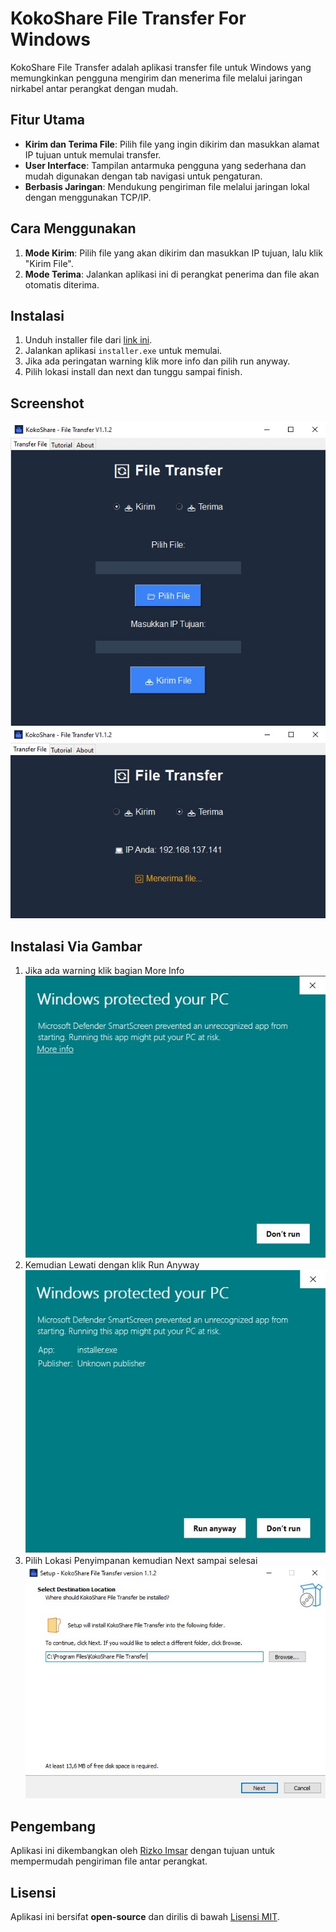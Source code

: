 # KokoShare File Transfer For Windows
KokoShare File Transfer adalah aplikasi transfer file untuk Windows yang memungkinkan pengguna mengirim dan menerima file melalui jaringan nirkabel antar perangkat dengan mudah.

## Fitur Utama
- **Kirim dan Terima File**: Pilih file yang ingin dikirim dan masukkan alamat IP tujuan untuk memulai transfer.
- **User Interface**: Tampilan antarmuka pengguna yang sederhana dan mudah digunakan dengan tab navigasi untuk pengaturan.
- **Berbasis Jaringan**: Mendukung pengiriman file melalui jaringan lokal dengan menggunakan TCP/IP.

## Cara Menggunakan
1. **Mode Kirim**: Pilih file yang akan dikirim dan masukkan IP tujuan, lalu klik "Kirim File".
2. **Mode Terima**: Jalankan aplikasi ini di perangkat penerima dan file akan otomatis diterima.

## Instalasi
1. Unduh installer file dari [link ini](https://github.com/rizko77/File-Transfer-For-Windows/releases/download/v1.1.2/installer.exe).
2. Jalankan aplikasi `installer.exe` untuk memulai.
3. Jika ada peringatan warning klik more info dan pilih run anyway.
4. Pilih lokasi install dan next dan tunggu sampai finish.

## Screenshot
![Halaman Kirim](screenshoot/6-kirim.jpeg)
![Halaman Terima](screenshoot/7-terima.jpeg)


## Instalasi Via Gambar
1. Jika ada warning klik bagian More Info
![warning](screenshoot/1-warning.jpeg)
2. Kemudian Lewati dengan klik Run Anyway
![lewati](screenshoot/2-lewati.jpeg)
3. Pilih Lokasi Penyimpanan kemudian Next sampai selesai
![lokasi](screenshoot/3-lokasi.jpeg)

## Pengembang
Aplikasi ini dikembangkan oleh [Rizko Imsar](https://github.com/rizko77) dengan tujuan untuk mempermudah pengiriman file antar perangkat.

## Lisensi
Aplikasi ini bersifat **open-source** dan dirilis di bawah [Lisensi MIT](#).

